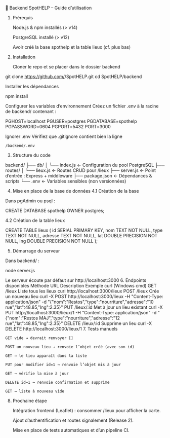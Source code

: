 📘 Backend SpotHELP – Guide d’utilisation
1. Prérequis

    Node.js & npm installés (> v14)

    PostgreSQL installé (> v12)

    Avoir créé la base spothelp et la table lieux (cf. plus bas)

2. Installation

    Cloner le repo et se placer dans le dossier backend

git clone https://github.com/<tonUser>/SpotHELP.git
cd SpotHELP/backend

Installer les dépendances

npm install

Configurer les variables d’environnement
Créez un fichier .env à la racine de backend/ contenant :

PGHOST=localhost
PGUSER=postgres
PGDATABASE=spothelp
PGPASSWORD=0604
PGPORT=5432
PORT=3000

Ignorer .env
Vérifiez que .gitignore contient bien la ligne

    /backend/.env

3. Structure du code

backend/
├── db/
│   └── index.js      ← Configuration du pool PostgreSQL
├── routes/
│   └── lieux.js      ← Routes CRUD pour /lieux
├── server.js         ← Point d’entrée : Express + middleware
├── package.json      ← Dépendances & scripts
└── .env              ← Variables sensibles (non versionnées)

4. Mise en place de la base de données
4.1 Création de la base

Dans pgAdmin ou psql :

CREATE DATABASE spothelp OWNER postgres;

4.2 Création de la table lieux

CREATE TABLE lieux (
  id SERIAL PRIMARY KEY,
  nom TEXT     NOT NULL,
  type TEXT    NOT NULL,
  adresse TEXT NOT NULL,
  lat DOUBLE PRECISION NOT NULL,
  lng DOUBLE PRECISION NOT NULL
);

5. Démarrage du serveur

Dans backend/ :

node server.js

Le serveur écoute par défaut sur http://localhost:3000
6. Endpoints disponibles
Méthode	URL	Description	Exemple curl (Windows cmd)
GET	/lieux	Liste tous les lieux	curl http://localhost:3000/lieux
POST	/lieux	Crée un nouveau lieu	curl -X POST http://localhost:3000/lieux -H "Content-Type: application/json" -d "{\"nom\":\"Restos\",\"type\":\"nourriture\",\"adresse\":\"10 rue\",\"lat\":48.85,\"lng\":2.35}"
PUT	/lieux/:id	Met à jour un lieu existant	curl -X PUT http://localhost:3000/lieux/1 -H "Content-Type: application/json" -d "{\"nom\":\"Restos MAJ\",\"type\":\"nourriture\",\"adresse\":\"12 rue\",\"lat\":48.85,\"lng\":2.35}"
DELETE	/lieux/:id	Supprime un lieu	curl -X DELETE http://localhost:3000/lieux/1
7. Tests manuels

    GET vide → devrait renvoyer []

    POST un nouveau lieu → renvoie l’objet créé (avec son id)

    GET → le lieu apparaît dans la liste

    PUT pour modifier id=1 → renvoie l’objet mis à jour

    GET → vérifie la mise à jour

    DELETE id=1 → renvoie confirmation et supprime

    GET → liste à nouveau vide

8. Prochaine étape

    Intégration frontend (Leaflet) : consommer /lieux pour afficher la carte.

    Ajout d’authentification et routes signalement (Release 2).

    Mise en place de tests automatiques et d’un pipeline CI.